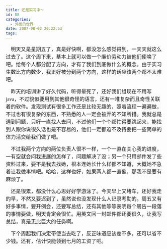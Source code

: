 ```yaml
---
title: 还是实习中～
id: 88
categories:
  - 外面的世界
date: 2007-08-02 20:22:53
tags:
---
```


<div id="msgcns!DA984E57EDE76A7C!1025" class="bvMsg"><div>

<span style="font-family:宋体;"><font size="3">    明天又是星期五了，真是好快啊，都没怎么感觉得到，一天天就这么过去了。这个周下来，基本上就可以做一个廉价劳动力被他们使唤了吧。给每个人都分配了方向，才有了我们到底做什么的概念。由于实习生数比方向数少，我正好被分到两个方向，这样的话应该两个都不太难吧。</font></span>

<font size="3"><span style="font-family:宋体;">    昨天的培训讲了好久代码，听得晕死了，还好我们组现在不用写</span><span lang="EN-US"><font face="Times New Roman">java</font></span><span style="font-family:宋体;">，不过貌似要用到其他很奇怪的语言，还有一堆复杂而且奇怪关联着的软件。发现测试有很多工作还是比较无趣的，照着流程一遍遍做，不过也有很复杂的东西，不熟悉的人一定会被弄的不知所措。我就总是遇到问题，只好一直找人去问，不过他们一个个都忙得要跳起来，能找到人跟你说很久话也是不容易的，他们一定都迫不及待要把一些简单的体力活交给我们做了吧。</span></font>

<span style="font-family:宋体;"><font size="3">    不过我两个方向的两位负责人很不一样，一个一直在关心我的进度，一有空就会问我进展的怎样了，问题解决了没；另一个只用邮件发了些资料过来，要不是我去找她，根本连她长什么样都不知道，大概她不急着让我做事情吧。哈哈，这样也好，如果两人都一直催，那我不是要有麻烦了。</font></span>

<span style="font-family:宋体;"><font size="3">    还是很累，都没什么心思好好学游泳了。今天早上又堵车，还好我走的早，不然又要迟到了，虽然说也没发现什么人记录考勤的。周五又有好多事情，要开例会，还要写总结，还有其他等等表明每个周告一段落的事情要做，明天肯定会很忙。用英文回一封邮件都还要很久，让我写总结，真是无比巨大的任务啊。</font></span>

<span style="font-family:宋体;"><font size="3">    下个周起我们决定带便当去吃了，反正味道应该差不多，还可以省不少钱。还有，估计快能领到七月的工资了吧。</font></span>

<span style="font-family:宋体;"><font face="Verdana" size="3"/></span> 
</div></div>